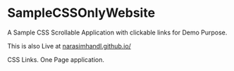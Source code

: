 # SampleCSSOnlyWebsite
A Sample CSS Scrollable Application with clickable links for Demo Purpose. 

This is also Live at [narasimhandl.github.io/](https://narasimhandl.github.io) 

CSS Links. One Page application. 
